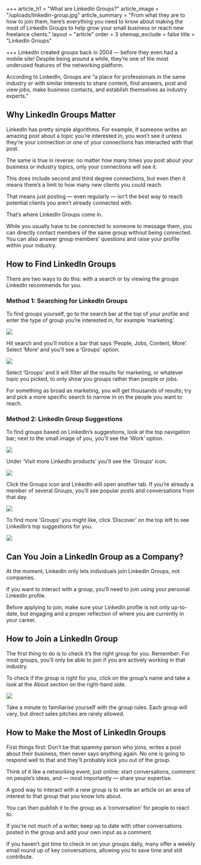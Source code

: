 +++
article_h1 = "What are LinkedIn Groups?"
article_image = "/uploads/linkedin-group.jpg"
article_summary = "From what they are to how to join them, here’s everything you need to know about making the most of LinkedIn Groups to help grow your small business or reach new freelance clients."
layout = "article"
order = 3
sitemap_exclude = false
title = "LinkedIn Groups"

+++
LinkedIn created groups back in 2004 — before they even had a mobile site! Despite being around a while, they’re one of the most underused features of the networking platform.

According to LinkedIn, Groups are “a place for professionals in the same industry or with similar interests to share content, find answers, post and view jobs, make business contacts, and establish themselves as industry experts.”

## Why LinkedIn Groups Matter

LinkedIn has pretty simple algorithms. For example, if someone writes an amazing post about a topic you’re interested in, you won’t see it unless they’re your connection or one of your connections has interacted with that post.

The same is true in reverse: no matter how many times you post about your business or industry topics, only your connections will see it.

This does include second and third degree connections, but even then it means there’s a limit to how many new clients you could reach.

That means just posting — even regularly — isn’t the best way to reach potential clients you aren’t already connected with.

That’s where LinkedIn Groups come in.

While you usually have to be connected to someone to message them, you can directly contact members of the same group without being connected. You can also answer group members’ questions and raise your profile within your industry.

## How to Find LinkedIn Groups

There are two ways to do this: with a search or by viewing the groups LinkedIn recommends for you.

### Method 1: Searching for LinkedIn Groups

To find groups yourself, go to the search bar at the top of your profile and enter the type of group you’re interested in, for example ‘marketing’.

![](/uploads/linkedin7.png)

Hit search and you’ll notice a bar that says ‘People, Jobs, Content, More’. Select ‘More’ and you’ll see a ‘Groups’ option.

![](/uploads/linkedin8.png)

Select ‘Groups’ and it will filter all the results for marketing, or whatever topic you picked, to only show you groups rather than people or jobs.

For something as broad as marketing, you will get thousands of results; try and pick a more specific search to narrow in on the people you want to reach.

### Method 2: LinkedIn Group Suggestions

To find groups based on LinkedIn’s suggestions, look at the top navigation bar; next to the small image of you, you’ll see the ‘Work’ option.

![](/uploads/linkedin9.png)

Under ‘Visit more LinkedIn products’ you’ll see the 'Groups' icon.

![](/uploads/linkedin10.png)

Click the Groups icon and LinkedIn will open another tab. If you’re already a member of several Groups, you’ll see popular posts and conversations from that day.

![](/uploads/linkedin11.png)

To find more 'Groups' you might like, click ‘Discover’ on the top left to see LinkedIn’s top suggestions for you.

![](/uploads/linkedin12.png)

## Can You Join a LinkedIn Group as a Company?

At the moment, LinkedIn only lets individuals join LinkedIn Groups, not companies.

If you want to interact with a group, you’ll need to join using your personal LinkedIn profile.

Before applying to join, make sure your LinkedIn profile is not only up-to-date, but engaging and a proper reflection of where you are currently in your career.

## How to Join a LinkedIn Group

The first thing to do is to check it’s the right group for you. Remember: For most groups, you’ll only be able to join if you are actively working in that industry.

To check if the group is right for you, click on the group’s name and take a look at the About section on the right-hand side.

![](/uploads/linkedin13.png)

Take a minute to familiarise yourself with the group rules. Each group will vary, but direct sales pitches are rarely allowed.

## How to Make the Most of LinkedIn Groups

First things first: Don’t be that spammy person who joins, writes a post about their business, then never says anything again. No one is going to respond well to that and they’ll probably kick you out of the group.

Think of it like a networking event, just online: start conversations, comment on people’s ideas, and — most importantly — share your expertise.

A good way to interact with a new group is to write an article on an area of interest to that group that you know lots about.

You can then publish it to the group as a ‘conversation’ for people to react to.

If you’re not much of a writer, keep up to date with other conversations posted in the group and add your own input as a comment.

If you haven’t got time to check in on your groups daily, many offer a weekly email round up of key conversations, allowing you to save time and still contribute.